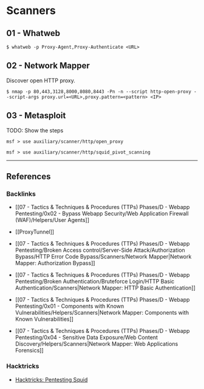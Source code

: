 # Scanners

## 01 - Whatweb

```
$ whatweb -p Proxy-Agent,Proxy-Authenticate <URL>
```

## 02 - Network Mapper

Discover open HTTP proxy.

```
$ nmap -p 80,443,3128,8000,8080,8443 -Pn -n --script http-open-proxy --script-args proxy.url=<URL>,proxy.pattern=<pattern> <IP>
```

## 03 - Metasploit

TODO: Show the steps

```
msf > use auxiliary/scanner/http/open_proxy
```

```
msf > use auxiliary/scanner/http/squid_pivot_scanning
```

---
## References

### Backlinks

- [[07 - Tactics & Techniques & Procedures (TTPs) Phases/D - Webapp Pentesting/0x02 - Bypass Webapp Security/Web Application Firewall (WAF)/Helpers/User Agents]]

- [[ProxyTunnel]]

- [[07 - Tactics & Techniques & Procedures (TTPs) Phases/D - Webapp Pentesting/Broken Access control/Server-Side Attack/Authorization Bypass/HTTP Error Code Bypass/Scanners/Network Mapper|Network Mapper: Authorization Bypass]]

- [[07 - Tactics & Techniques & Procedures (TTPs) Phases/D - Webapp Pentesting/Broken Authentication/Bruteforce Login/HTTP Basic Authentication/Scanners|Network Mapper: HTTP Basic Authentication]]

- [[07 - Tactics & Techniques & Procedures (TTPs) Phases/D - Webapp Pentesting/0x01 - Components with Known Vulnerabilities/Helpers/Scanners|Network Mapper: Components with Known Vulnerabilities]]

- [[07 - Tactics & Techniques & Procedures (TTPs) Phases/D - Webapp Pentesting/0x04 - Sensitive Data Exposure/Web Content Discovery/Helpers/Scanners|Network Mapper: Web Applications Forensics]]

### Hacktricks

- [Hacktricks: Pentesting Squid](https://book.hacktricks.wiki/en/network-services-pentesting/3128-pentesting-squid.html)